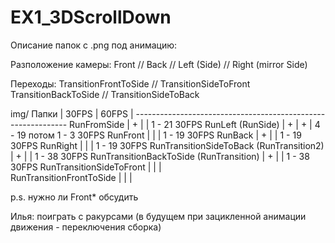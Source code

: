 # EX1_3DScrollDown

Описание папок с .png под анимацию:

Разположение камеры:
    Front // Back // Left (Side) // Right (mirror Side)

Переходы:
    TransitionFrontToSide // TransitionSideToFront
    TransitionBackToSide // TransitionSideToBack

img/
    Папки                                     | 30FPS   | 60FPS   |
    -------------------------------------------------------------
    RunFromSide                               |  +      |         |     1 - 21 30FPS
    RunLeft (RunSide)                         |  +      |   +     |     4 - 19 потом 1 - 3 30FPS
    RunFront                                  |         |         |     1 - 19 30FPS
    RunBack                                   |  +      |         |     1 - 19 30FPS
    RunRight                                  |         |         |     1 - 19 30FPS
    RunTransitionSideToBack (RunTransition2)  |  +      |         |     1 - 38 30FPS
    RunTransitionBackToSide (RunTransition)   |  +      |         |     1 - 38 30FPS
    RunTransitionSideToFront                  |         |         |     
    RunTransitionFrontToSide                  |         |         |     
    
p.s. нужно ли Front* обсудить

 Илья: поиграть с ракурсами
 (в будущем при зацикленной анимации движения - переключения сборка)

